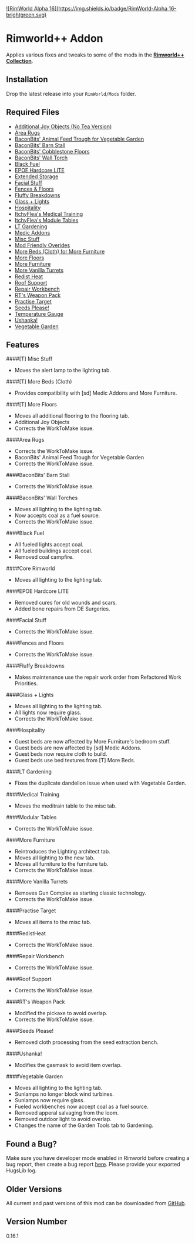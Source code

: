 [![RimWorld Alpha 16](https://img.shields.io/badge/RimWorld-Alpha 16-brightgreen.svg)](http://rimworldgame.com/)

# Rimworld++ Addon
Applies various fixes and tweaks to some of the mods in the **[Rimworld++ Collection](https://steamcommunity.com/workshop/filedetails/?id=826370603)**.

## Installation
Drop the latest release into your `RimWorld/Mods` folder.

## Required Files
- [Additional Joy Objects (No Tea Version)](https://ludeon.com/forums/index.php?topic=28563.0)
- [Area Rugs](https://ludeon.com/forums/index.php?topic=18657.0)
- [BaconBits' Animal Feed Trough for Vegetable Garden](https://ludeon.com/forums/index.php?topic=25580.msg259998#msg259998)
- [BaconBits' Barn Stall](https://ludeon.com/forums/index.php?topic=25580.msg260001#msg260001)
- [BaconBits' Cobblestone Floors](https://ludeon.com/forums/index.php?topic=25580.msg260005#msg260005)
- [BaconBits' Wall Torch](https://ludeon.com/forums/index.php?topic=25580.msg259997#msg259997)
- [Black Fuel](https://ludeon.com/forums/index.php?topic=26492.0)
- [EPOE Hardcore LITE](https://ludeon.com/forums/index.php?topic=28731.0)
- [Extended Storage](https://github.com/Skullywag/ExtendedStorage/releases)
- [Facial Stuff](https://github.com/Killface1980/RW_FacialStuff/releases)
- [Fences & Floors](https://ludeon.com/forums/index.php?topic=26964.0)
- [Fluffy Breakdowns](https://github.com/FluffierThanThou/FluffyBreakdowns/releases)
- [Glass + Lights](https://github.com/jacob814/Glass_N_Lights/releases)
- [Hospitality](https://github.com/OrionFive/Hospitality/releases)
- [ItchyFlea's Medical Training](https://ludeon.com/forums/index.php?topic=10623.msg294959#msg294959)
- [ItchyFlea's Module Tables](https://ludeon.com/forums/index.php?topic=10623.msg292290#msg292290)
- [LT Gardening](https://github.com/urty5656/RimWorld-Mods/releases/tag/GRv10g/releases)
- [Medic Addons](https://ludeon.com/forums/index.php?topic=26276.msg273452#msg273452)
- [Misc Stuff](https://ludeon.com/forums/index.php?topic=4373.0)
- [Mod Friendly Overides](https://ludeon.com/forums/index.php?topic=24443.0)
- [More Beds (Cloth) for More Furniture](https://ludeon.com/forums/index.php?topic=4373.0)
- [More Floors](https://ludeon.com/forums/index.php?topic=4373.0)
- [More Furniture](https://ludeon.com/forums/index.php?topic=16977.0)
- [More Vanilla Turrets](https://ludeon.com/forums/index.php?topic=9521.0)
- [Redist Heat](https://github.com/Morgloz/RimWorld-RedistHeat/releases)
- [Roof Support](https://github.com/MatchSG/A16RoofSupport)
- [Repair Workbench](https://steamcommunity.com/workshop/filedetails/?id=733997423)
- [RT's Weapon Pack](https://ludeon.com/forums/index.php?topic=25272.0)
- [Practise Target](https://ludeon.com/forums/index.php?topic=10623.msg105052#msg105052)
- [Seeds Please!](https://ludeon.com/forums/index.php?topic=24443.0)
- [Temperature Gauge](https://github.com/Aeryl/TempGauge/releases)
- [Ushanka!](https://ludeon.com/forums/index.php?topic=20077.0)
- [Vegetable Garden](https://ludeon.com/forums/index.php?topic=12934.0)

## Features
####[T] Misc Stuff
- Moves the alert lamp to the lighting tab.

####[T] More Beds (Cloth)
- Provides compatibility with [sd] Medic Addons and More Furniture.

####[T] More Floors
- Moves all additional flooring to the flooring tab.
- Additional Joy Objects
- Corrects the WorkToMake issue.

####Area Rugs
- Corrects the WorkToMake issue.
- BaconBits' Animal Feed Trough for Vegetable Garden	
- Corrects the WorkToMake issue.

####BaconBits' Barn Stall
- Corrects the WorkToMake issue.

####BaconBits' Wall Torches
- Moves all lighting to the lighting tab.
- Now accepts coal as a fuel source.
- Corrects the WorkToMake issue.

####Black Fuel
- All fueled lights accept coal.
- All fueled buildings accept coal.
- Removed coal campfire.

####Core Rimworld
- Moves all lighting to the lighting tab.

####EPOE Hardcore LITE
- Removed cures for old wounds and scars.
- Added bone repairs from DE Surgeries.

####Facial Stuff
- Corrects the WorkToMake issue.

####Fences and Floors
- Corrects the WorkToMake issue.

####Fluffy Breakdowns
- Makes maintenance use the repair work order from Refactored Work Priorities.

####Glass + Lights
- Moves all lighting to the lighting tab.
- All lights now require glass.
- Corrects the WorkToMake issue.

####Hospitality
- Guest beds are now affected by More Furniture's bedroom stuff.
- Guest beds are now affected by [sd] Medic Addons.
- Guest beds now require cloth to build.
- Guest beds use bed textures from [T] More Beds.

####LT Gardening
- Fixes the duplicate dandelion issue when used with Vegetable Garden.

####Medical Training
- Moves the meditrain table to the misc tab.

####Modular Tables
- Corrects the WorkToMake issue.

####More Furniture
- Reintroduces the Lighting architect tab.
- Moves all lighting to the new tab.
- Moves all furniture to the furniture tab.
- Corrects the WorkToMake issue.

####More Vanilla Turrets
- Removes Gun Complex as starting classic technology.
- Corrects the WorkToMake issue.

####Practise Target
- Moves all items to the misc tab.

####RedistHeat
- Corrects the WorkToMake issue.

####Repair Workbench
- Corrects the WorkToMake issue.

####Roof Support
- Corrects the WorkToMake issue.

####RT's Weapon Pack
- Modified the pickaxe to avoid overlap.
- Corrects the WorkToMake issue.

####Seeds Please!
- Removed cloth processing from the seed extraction bench.

####Ushanka!
- Modifies the gasmask to avoid item overlap.

####Vegetable Garden
- Moves all lighting to the lighting tab.
- Sunlamps no longer block wind turbines.
- Sunlamps now require glass.
- Fueled workbenches now accept coal as a fuel source.
- Removed apperal salvaging from the loom.
- Removed outdoor light to avoid overlap.
- Changes the name of the Garden Tools tab to Gardening.

## Found a Bug?
Make sure you have developer mode enabled in Rimworld before creating a bug report, then create a bug report [here](https://github.com/Qwynn/plusplusaddon/issues). Please provide your exported HugsLib log.

## Older Versions
All current and past versions of this mod can be downloaded from [GitHub](https://github.com/Qwynn/plusplusaddon/releases).

## Version Number
0.16.1
